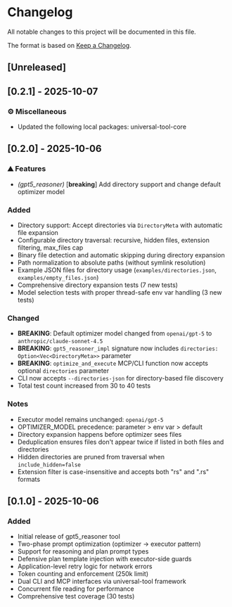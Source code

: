 # Changelog

All notable changes to this project will be documented in this file.

The format is based on [Keep a Changelog](https://keepachangelog.com/en/1.0.0/).

## [Unreleased]

## [0.2.1] - 2025-10-07

### ⚙️  Miscellaneous
- Updated the following local packages: universal-tool-core

## [0.2.0] - 2025-10-06

### ⛰️  Features
- *(gpt5_reasoner)* [**breaking**] Add directory support and change default optimizer model

### Added
- Directory support: Accept directories via `DirectoryMeta` with automatic file expansion
- Configurable directory traversal: recursive, hidden files, extension filtering, max_files cap
- Binary file detection and automatic skipping during directory expansion
- Path normalization to absolute paths (without symlink resolution)
- Example JSON files for directory usage (`examples/directories.json`, `examples/empty_files.json`)
- Comprehensive directory expansion tests (7 new tests)
- Model selection tests with proper thread-safe env var handling (3 new tests)

### Changed
- **BREAKING**: Default optimizer model changed from `openai/gpt-5` to `anthropic/claude-sonnet-4.5`
- **BREAKING**: `gpt5_reasoner_impl` signature now includes `directories: Option<Vec<DirectoryMeta>>` parameter
- **BREAKING**: `optimize_and_execute` MCP/CLI function now accepts optional `directories` parameter
- CLI now accepts `--directories-json` for directory-based file discovery
- Total test count increased from 30 to 40 tests

### Notes
- Executor model remains unchanged: `openai/gpt-5`
- OPTIMIZER_MODEL precedence: parameter > env var > default
- Directory expansion happens before optimizer sees files
- Deduplication ensures files don't appear twice if listed in both files and directories
- Hidden directories are pruned from traversal when `include_hidden=false`
- Extension filter is case-insensitive and accepts both "rs" and ".rs" formats

## [0.1.0] - 2025-10-06

### Added
- Initial release of gpt5_reasoner tool
- Two-phase prompt optimization (optimizer → executor pattern)
- Support for reasoning and plan prompt types
- Defensive plan template injection with executor-side guards
- Application-level retry logic for network errors
- Token counting and enforcement (250k limit)
- Dual CLI and MCP interfaces via universal-tool framework
- Concurrent file reading for performance
- Comprehensive test coverage (30 tests)
